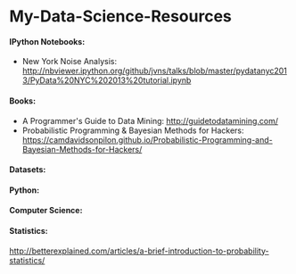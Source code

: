 My-Data-Science-Resources
=========================

#### IPython Notebooks:
- New York Noise Analysis: http://nbviewer.ipython.org/github/jvns/talks/blob/master/pydatanyc2013/PyData%20NYC%202013%20tutorial.ipynb

#### Books:
- A Programmer's Guide to Data Mining: http://guidetodatamining.com/
- Probabilistic Programming & Bayesian Methods for Hackers: https://camdavidsonpilon.github.io/Probabilistic-Programming-and-Bayesian-Methods-for-Hackers/

#### Datasets:

#### Python:

#### Computer Science:

#### Statistics:
http://betterexplained.com/articles/a-brief-introduction-to-probability-statistics/
